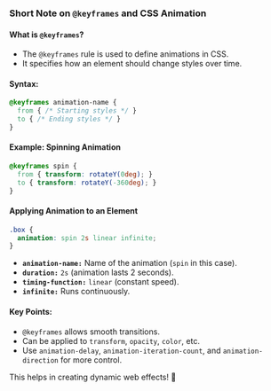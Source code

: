 ### **Short Note on `@keyframes` and CSS Animation**  

#### **What is `@keyframes`?**  
- The `@keyframes` rule is used to define animations in CSS.  
- It specifies how an element should change styles over time.  

#### **Syntax:**  
```css
@keyframes animation-name {
  from { /* Starting styles */ }
  to { /* Ending styles */ }
}
```

#### **Example: Spinning Animation**
```css
@keyframes spin {
  from { transform: rotateY(0deg); }
  to { transform: rotateY(-360deg); }
}
```

#### **Applying Animation to an Element**
```css
.box {
  animation: spin 2s linear infinite;
}
```
- **`animation-name:`** Name of the animation (`spin` in this case).  
- **`duration:`** `2s` (animation lasts 2 seconds).  
- **`timing-function:`** `linear` (constant speed).  
- **`infinite:`** Runs continuously.  

#### **Key Points:**
- `@keyframes` allows smooth transitions.
- Can be applied to `transform`, `opacity`, `color`, etc.
- Use `animation-delay`, `animation-iteration-count`, and `animation-direction` for more control.

This helps in creating dynamic web effects! 🚀